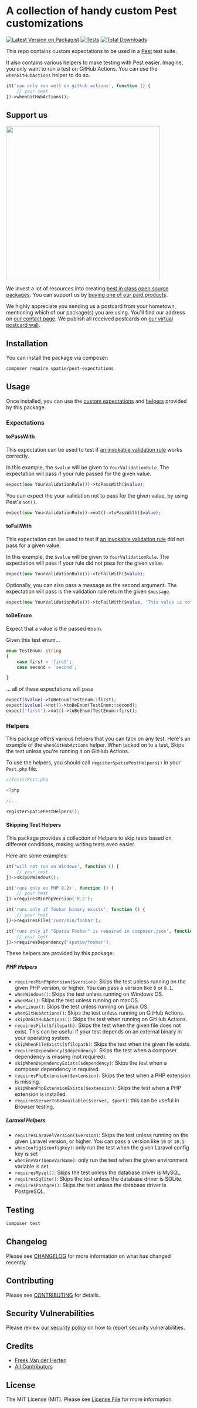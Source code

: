 # A collection of handy custom Pest customizations

[![Latest Version on Packagist](https://img.shields.io/packagist/v/spatie/pest-expectations.svg?style=flat-square)](https://packagist.org/packages/spatie/pest-expectations)
[![Tests](https://img.shields.io/github/actions/workflow/status/spatie/pest-expectations/run-tests.yml?branch=main&label=tests&style=flat-square)](https://github.com/spatie/pest-expectations/actions/workflows/run-tests.yml)
[![Total Downloads](https://img.shields.io/packagist/dt/spatie/pest-expectations.svg?style=flat-square)](https://packagist.org/packages/spatie/pest-expectations)

This repo contains custom expectations to be used in a [Pest](https://pestphp.com) test suite.

It also contains various helpers to make testing with Pest easier. Imagine, you only want to run a test on GitHub Actions. You can use the `whenGitHubActions` helper to do so.

```php
it('can only run well on github actions', function () {
    // your test
})->whenGitHubActions();
```

## Support us

[<img src="https://github-ads.s3.eu-central-1.amazonaws.com/pest-expectations.jpg?t=1" width="419px" />](https://spatie.be/github-ad-click/pest-expectations)

We invest a lot of resources into creating [best in class open source packages](https://spatie.be/open-source). You can support us by [buying one of our paid products](https://spatie.be/open-source/support-us).

We highly appreciate you sending us a postcard from your hometown, mentioning which of our package(s) you are using. You'll find our address on [our contact page](https://spatie.be/about-us). We publish all received postcards on [our virtual postcard wall](https://spatie.be/open-source/postcards).

## Installation

You can install the package via composer:

```bash
composer require spatie/pest-expectations
```

## Usage

Once installed, you can use the [custom expectations](#expectations) and [helpers](#helpers) provided by this package.

### Expectations

#### toPassWith

This expectation can be used to test if [an invokable validation rule](https://laravel.com/docs/master/validation#using-rule-objects) works correctly.

In this example, the `$value` will be given to `YourValidationRule`. The expectation will pass if your rule passed for the given value.

```php
expect(new YourValidationRule())->toPassWith($value);
```

You can expect the your validation not to pass for the given value, by using Pest's `not()`.

```php
expect(new YourValidationRule()->not()->toPassWith($value);
```

#### toFailWith

This expectation can be used to test if [an invokable validation rule](https://laravel.com/docs/master/validation#using-rule-objects) did not pass for a given value.

In this example, the `$value` will be given to `YourValidationRule`. The expectation will pass if your rule did not pass for the given value.

```php
expect(new YourValidationRule())->toFailWith($value);
```

Optionally, you can also pass a message as the second argument. The expectation will pass is the validation rule return the given `$message`.

```php
expect(new YourValidationRule())->toFailWith($value, 'This value is not valid.');
```

#### toBeEnum

Expect that a value is the passed enum.

Given this test enum...

```php
enum TestEnum: string
{
    case first = 'first';
    case second = 'second';

}
```

... all of these expectations will pass

```php
expect($value)->toBeEnum(TestEnum::first);
expect($value)->not()->toBeEnum(TestEnum::second);
expect('first')->not()->toBeEnum(TestEnum::first);
```

### Helpers

This package offers various helpers that you can tack on any test. Here's an example of the `whenGitHubActions` helper. When tacked on to a test, Skips the test unless you're running it on GitHub Actions.

To use the helpers, you should call `registerSpatiePestHelpers()` in your `Pest.php` file.

```php
//Tests/Pest.php

<?php

//...

registerSpatiePestHelpers();

```

#### Skipping Test Helpers

This package provides a collection of Helpers to skip tests based on different conditions, making writing tests even easier.

Here are some examples:

```php
it('will not run on Windows', function () {
    // your test
})->skipOnWindows();

it('runs only on PHP 8.2+', function () {
    // your test
})->requiresMinPhpVersion('8.2');

it('runs only if foobar binary exists', function () {
    // your test
})->requiresFile('/usr/bin/foobar');

it('runs only if "Spatie Foobar" is required in composer.json', function () {
    // your test
})->requiresDependency('spatie/foobar');
```

These helpers are provided by this package:

##### PHP Helpers

- `requiresMinPhpVersion($version)`: Skips the test unless running on the given PHP version, or higher. You can pass a version like `8` or `8.1`.
- `whenWindows()`: Skips the test unless running on Windows OS.
- `whenMac()`: Skips the test unless running on macOS.
- `whenLinux()`: Skips the test unless running on Linux OS.
- `whenGitHubActions()`: Skips the test unless running on GitHub Actions.
- `skipOnGitHubActions()`: Skips the test when running on GitHub Actions.
- `requiresFile($filepath)`: Skips the test when the given file does not exist. This can be useful if your test depends on an external binary in your operating system.
- `skipWhenFileExists($filepath)`: Skips the test when the given file exists.
- `requiresDependency($dependency)`: Skips the test when a composer dependency is missing (not required).
- `skipWhenDependencyExists($dependency)`: Skips the test when a composer dependency in required.
- `requiresPhpExtension($extension)`: Skips the test when a PHP extension is missing.
- `skipWhenPhpExtensionExists($extension)`: Skips the test when a PHP extension is installed.
- `requiresServerToBeAvailable($server, $port)`: this can be useful in Browser testing.

##### Laravel Helpers

- `requiresLaravelVersion($version)`: Skips the test unless running on the given Laravel version, or higher. You can pass a version like `10` or `10.1`.
- `whenConfig($configKey)`: only run the test when the given Laravel config key is set
- `whenEnvVar($envVarName)`: only run the test when the given environment variable is set
- `requiresMysql()`: Skips the test unless the database driver is MySQL.
- `requiresSqlite()`: Skips the test unless the database driver is SQLite.
- `requiresPostgre()`: Skips the test unless the database driver is PostgreSQL.

## Testing

```bash
composer test
```

## Changelog

Please see [CHANGELOG](CHANGELOG.md) for more information on what has changed recently.

## Contributing

Please see [CONTRIBUTING](https://github.com/spatie/.github/blob/main/CONTRIBUTING.md) for details.

## Security Vulnerabilities

Please review [our security policy](../../security/policy) on how to report security vulnerabilities.

## Credits

- [Freek Van der Herten](https://github.com/freekmurze)
- [All Contributors](../../contributors)

## License

The MIT License (MIT). Please see [License File](LICENSE.md) for more information.
